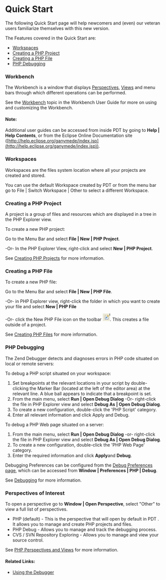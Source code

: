 # Quick Start

<!--context:quick_start-->

The following Quick Start page will help newcomers and (even) our veteran users familiarize themselves with this new version.

The Features covered in the Quick Start are:

 * [Workspaces](#workbench)
 * [Creating a PHP Project](#creating-php-project)
 * [Creating a PHP File](#creating-a-php-file)
 * [PHP Debugging](#php-debugging)

### Workbench

The Workbench is a window that displays [Perspectives](http://help.eclipse.org/ganymede/topic/org.eclipse.platform.doc.user/concepts/concepts-4.htm), [Views](http://help.eclipse.org/ganymede/index.jsp?topic=/org.eclipse.platform.doc.user/gettingstarted/qs-02e.htm) and menu bars through which different operations can be performed.

See the [Workbench](http://help.eclipse.org/ganymede/topic/org.eclipse.platform.doc.user/gettingstarted/qs-02a.htm) topic in the Workbench User Guide for more on using and customizing the Workbench.

<!--note-start-->

#### Note:

Additional user guides can be accessed from inside PDT by going to **Help | Help Contents**, or from the Eclipse Online Documentation site ([http://help.eclipse.org/ganymede/index.jsp](http://help.eclipse.org/ganymede/index.jsp)).

<!--note-end-->

### Workspaces

Workspaces are the files system location where all your projects are created and stored.

You can use the default Workspace created by PDT or from the menu bar go to File | Switch Workspace | Other to select a different Workspace.

### Creating a PHP Project

A project is a group of files and resources which are displayed in a tree in the PHP Explorer view.

<!--ref-start-->

To create a new PHP project:

Go to the Menu Bar and select **File | New | PHP Project**.

-Or- In the PHP Explorer View, right-click and select **New | PHP Project**.

<!--ref-end-->

See [Creating PHP Projects](../024-tasks/008-creating_php_projects.md) for more information.

### Creating a PHP File

<!--ref-start-->

To create a new PHP file:

Go to the Menu Bar and select **File | New | PHP File**.

-Or- in PHP Explorer view, right-click the folder in which you want to create your file and select **New | PHP File**

-Or- click the New PHP File icon on the toolbar ![new_php_file.png](images/new_php_file.png "new_php_file.png"). This creates a file outside of a project.

<!--ref-end-->

See [Creating PHP Files](../024-tasks/016-file_creation/000-index.md) for more information.

### PHP Debugging

The Zend Debugger detects and diagnoses errors in PHP code situated on local or remote servers:

<!--ref-start-->

To debug a PHP script situated on your workspace:

 1. Set breakpoints at the relevant locations in your script by double-clicking the Marker Bar (located at the left of the editor area) at the relevant line. A blue ball appears to indicate that a breakpoint is set.
 2. From the main menu, select **Run | Open Debug Dialog**  -Or- right-click the file in PHP Explorer view and select **Debug As | Open Debug Dialog**.
 3. To create a new configuration, double-click the 'PHP Script' category.
 4. Enter all relevant information and click Apply and Debug.

<!--ref-end-->

<!--ref-start-->

To debug a PHP Web page situated on a server:

 1. From the main menu, select **Run | Open Debug Dialog** -or- right-click the file in PHP Explorer view and select **Debug As | Open Debug Dialog**.
 2. To create a new configuration, double-click the 'PHP Web Page' category.
 3. Enter the required information and click **Apply**and **Debug**.

<!--ref-end-->

Debugging Preferences can be configured from the [Debug Preferences page](../032-reference/032-preferences/032-debug/000-index.md), which can be accessed from **Window | Preferences | PHP | Debug**.

See [Debugging](../016-concepts/128-debugging_concept.md) for more information.

### Perspectives of Interest

To open a perspective go to **Window | Open Perspective**, select "Other" to view a full list of perspectives.

 * PHP (default) - This is the perspective that will open by default in PDT . It allows you to manage and create PHP projects and files.
 * PHP Debug - Allows you to manage and track the debugging process.
 * CVS / SVN Repository Exploring - Allows you to manage and view your source control.

See [PHP Perspectives and Views](../032-reference/008-php_perspectives_and_views/000-index.md) for more information.

<!--links-start-->

#### Related Links:

 * [Using the Debugger](../024-tasks/152-debugging/000-index.md)

<!--links-end-->
